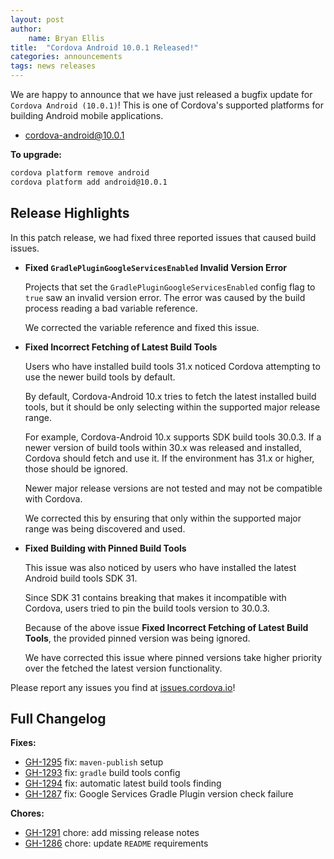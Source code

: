```yaml
---
layout: post
author:
    name: Bryan Ellis
title:  "Cordova Android 10.0.1 Released!"
categories: announcements
tags: news releases
---
```


We are happy to announce that we have just released a bugfix update for `Cordova Android (10.0.1)`!  This is one of Cordova's supported platforms for building Android mobile applications.

* [cordova-android@10.0.1](https://www.npmjs.com/package/cordova-android)

**To upgrade:**

```bash
cordova platform remove android
cordova platform add android@10.0.1
```

## Release Highlights

In this patch release, we had fixed three reported issues that caused build issues.

* **Fixed `GradlePluginGoogleServicesEnabled` Invalid Version Error**

    Projects that set the `GradlePluginGoogleServicesEnabled` config flag to `true` saw an invalid version error. The error was caused by the build process reading a bad variable reference. 

    We corrected the variable reference and fixed this issue.

* **Fixed Incorrect Fetching of Latest Build Tools**

    Users who have installed build tools 31.x noticed Cordova attempting to use the newer build tools by default.

    By default, Cordova-Android 10.x tries to fetch the latest installed build tools, but it should be only selecting within the supported major release range.

    For example, Cordova-Android 10.x supports SDK build tools 30.0.3. If a newer version of build tools within 30.x was released and installed, Cordova should fetch and use it. If the environment has 31.x or higher, those should be ignored. 

    Newer major release versions are not tested and may not be compatible with Cordova.

    We corrected this by ensuring that only within the supported major range was being discovered and used.

* **Fixed Building with Pinned Build Tools**

    This issue was also noticed by users who have installed the latest Android build tools SDK 31.

    Since SDK 31 contains breaking that makes it incompatible with Cordova, users tried to pin the build tools version to 30.0.3.

    Because of the above issue **Fixed Incorrect Fetching of Latest Build Tools**, the provided pinned version was being ignored.

    We have corrected this issue where pinned versions take higher priority over the fetched the latest version functionality.

Please report any issues you find at [issues.cordova.io](http://issues.cordova.io/)!

<!--more-->
## Full Changelog

**Fixes:**

* [GH-1295](https://github.com/apache/cordova-android/pull/1295) fix: `maven-publish` setup
* [GH-1293](https://github.com/apache/cordova-android/pull/1293) fix: `gradle` build tools config
* [GH-1294](https://github.com/apache/cordova-android/pull/1294) fix: automatic latest build tools finding
* [GH-1287](https://github.com/apache/cordova-android/pull/1287) fix: Google Services Gradle Plugin version check failure

**Chores:**

* [GH-1291](https://github.com/apache/cordova-android/pull/1291) chore: add missing release notes
* [GH-1286](https://github.com/apache/cordova-android/pull/1286) chore: update `README` requirements
